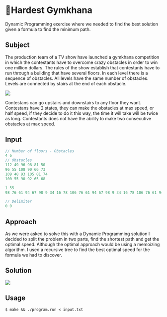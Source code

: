 # 🏃Hardest Gymkhana

Dynamic Programming exercise where we needed to find the best solution given a formula to find the minimum path.

## Subject
The production team of a TV show have launched a gymkhana competition in which the contestants have to overcome crazy obstacles in order to win one million dollars. 
The rules of the show establish that contestants have to run through a building that have  several floors. In each level there is a sequence of obstacles. All levels have the same number of obstacles. Levels are connected by stairs at the end of each obstacle. 

![](https://i.gyazo.com/95adfd69a7a0e4863be76e09b2a5a15f.png)

Contestans can go upstairs and downstairs to any floor they want. Contestans have 2 states, they can make the obstacles at max speed, or half speed, if they decide to do it this way, the time it will take will be twice as long. Contestants does not have the ability to make two consecutive obstacles at max speed.

## Input
```javascript
// Number of floors - Obstacles
4 6
// Obstacles
112 49 96 98 81 50
96 55 108 90 66 73
109 48 93 105 81 74
100 55 90 92 65 68

1 55
98 76 61 94 67 98 9 34 16 78 106 76 61 94 67 98 9 34 16 78 106 76 61 94 67 98 9 34 16 78 106 76 61 94 67 98 9 34 16 78 106 76 61 94 67 98 9 34 16 78 106 76 61 94 67 

// Delimiter
0 0
```

## Approach
As we were asked to solve this with a Dynamic Programming solution I decided to split the problem in two parts, find the shortest path and get the optimal speed. Although the optimal approach would be using a memoizing algorithm. I used a recursive tree to find the best optimal speed for the formula we had to discover.

## Solution
![](https://i.imgur.com/KYMEo37.gif)

## Usage
`$ make && ./program.run < input.txt`

